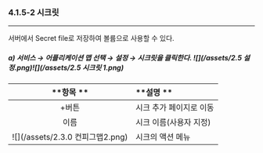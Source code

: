 ### 4.1.5-2 시크릿

---

서버에서 Secret file로 저장하여 볼륨으로 사용할 수 있다.

##### a\)    서비스 → 어플리케이션 맵 선택 → 설정 → 시크릿을 클릭한다. ![](/assets/2.5 설정.png)![](/assets/2.5 시크릿 1.png)

|**항목  **  | **설명 ** |
| :---: | :--- |
| +버튼 | 시크 추가 페이지로 이동 |
| 이름 | 시크 이름\(사용자 지정\) |
| ![](/assets/2.3.0 컨피그맵2.png) | 시크의 액션 메뉴 |



